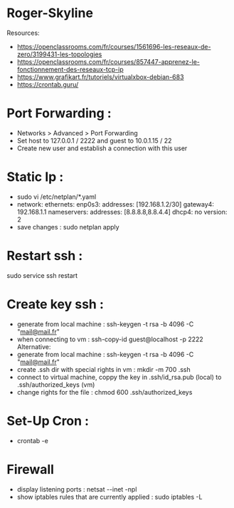 # Roger-Skyline

Resources: 
- https://openclassrooms.com/fr/courses/1561696-les-reseaux-de-zero/3199431-les-topologies
- https://openclassrooms.com/fr/courses/857447-apprenez-le-fonctionnement-des-reseaux-tcp-ip
- https://www.grafikart.fr/tutoriels/virtualxbox-debian-683
- https://crontab.guru/

# Port Forwarding : 
- Networks > Advanced > Port Forwarding
- Set host to 127.0.0.1 / 2222 and guest to 10.0.1.15 / 22
- Create new user and establish a connection with this user

# Static Ip :
- sudo vi /etc/netplan/*.yaml
- network:
    ethernets:
        enp0s3:
            addresses: [192.168.1.2/30]
            gateway4: 192.168.1.1
            nameservers:
              addresses: [8.8.8.8,8.8.4.4]
            dhcp4: no
    version: 2
- save changes : sudo netplan apply

# Restart ssh : 
sudo service ssh restart

# Create key ssh : 
- generate from local machine : ssh-keygen -t rsa -b 4096 -C "mail@mail.fr"
- when connecting to vm : ssh-copy-id guest@localhost -p 2222
Alternative:
- generate from local machine : ssh-keygen -t rsa -b 4096 -C "mail@mail.fr"
- create .ssh dir with special rights in vm : mkdir -m 700 .ssh 
- connect to virtual machine, coppy the key in .ssh/id_rsa.pub (local) to .ssh/authorized_keys (vm) 
- change rights for the file : chmod 600 .ssh/authorized_keys

# Set-Up Cron : 
- crontab -e

# Firewall
- display listening ports : netsat --inet -npl
- show iptables rules that are currently applied : sudo iptables -L
